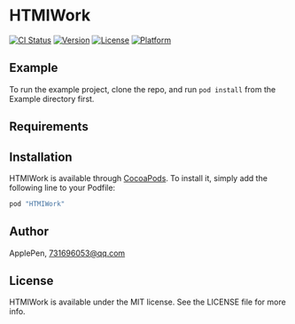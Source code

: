 # HTMIWork

[![CI Status](http://img.shields.io/travis/ApplePen/HTMIWork.svg?style=flat)](https://travis-ci.org/ApplePen/HTMIWork)
[![Version](https://img.shields.io/cocoapods/v/HTMIWork.svg?style=flat)](http://cocoapods.org/pods/HTMIWork)
[![License](https://img.shields.io/cocoapods/l/HTMIWork.svg?style=flat)](http://cocoapods.org/pods/HTMIWork)
[![Platform](https://img.shields.io/cocoapods/p/HTMIWork.svg?style=flat)](http://cocoapods.org/pods/HTMIWork)

## Example

To run the example project, clone the repo, and run `pod install` from the Example directory first.

## Requirements

## Installation

HTMIWork is available through [CocoaPods](http://cocoapods.org). To install
it, simply add the following line to your Podfile:

```ruby
pod "HTMIWork"
```

## Author

ApplePen, 731696053@qq.com

## License

HTMIWork is available under the MIT license. See the LICENSE file for more info.
